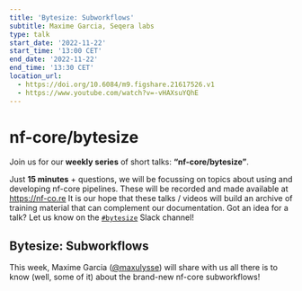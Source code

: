 ```yaml
---
title: 'Bytesize: Subworkflows'
subtitle: Maxime Garcia, Seqera labs
type: talk
start_date: '2022-11-22'
start_time: '13:00 CET'
end_date: '2022-11-22'
end_time: '13:30 CET'
location_url:
  - https://doi.org/10.6084/m9.figshare.21617526.v1
  - https://www.youtube.com/watch?v=-vHAXsuYQhE
---
```


# nf-core/bytesize

Join us for our **weekly series** of short talks: **“nf-core/bytesize”**.

Just **15 minutes** + questions, we will be focussing on topics about using and developing nf-core pipelines.
These will be recorded and made available at <https://nf-co.re>
It is our hope that these talks / videos will build an archive of training material that can complement our documentation. Got an idea for a talk? Let us know on the [`#bytesize`](https://nfcore.slack.com/channels/bytesize) Slack channel!

## Bytesize: Subworkflows

This week, Maxime Garcia ([@maxulysse](https://github.com/maxulysse)) will share with us all there is to know (well, some of it) about the brand-new nf-core subworkflows!
